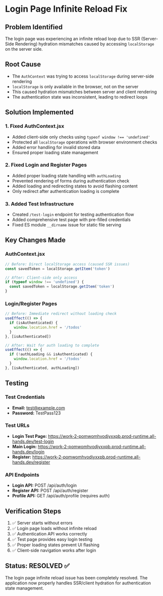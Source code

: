 # Login Page Infinite Reload Fix

## Problem Identified
The login page was experiencing an infinite reload loop due to SSR (Server-Side Rendering) hydration mismatches caused by accessing `localStorage` on the server side.

## Root Cause
- The `AuthContext` was trying to access `localStorage` during server-side rendering
- `localStorage` is only available in the browser, not on the server
- This caused hydration mismatches between server and client rendering
- The authentication state was inconsistent, leading to redirect loops

## Solution Implemented

### 1. Fixed AuthContext.jsx
- Added client-side only checks using `typeof window !== 'undefined'`
- Protected all `localStorage` operations with browser environment checks
- Added error handling for invalid stored data
- Ensured proper loading state management

### 2. Fixed Login and Register Pages
- Added proper loading state handling with `authLoading`
- Prevented rendering of forms during authentication check
- Added loading and redirecting states to avoid flashing content
- Only redirect after authentication loading is complete

### 3. Added Test Infrastructure
- Created `/test-login` endpoint for testing authentication flow
- Added comprehensive test page with pre-filled credentials
- Fixed ES module `__dirname` issue for static file serving

## Key Changes Made

### AuthContext.jsx
```javascript
// Before: Direct localStorage access (caused SSR issues)
const savedToken = localStorage.getItem('token')

// After: Client-side only access
if (typeof window !== 'undefined') {
  const savedToken = localStorage.getItem('token')
}
```

### Login/Register Pages
```javascript
// Before: Immediate redirect without loading check
useEffect(() => {
  if (isAuthenticated) {
    window.location.href = '/todos'
  }
}, [isAuthenticated])

// After: Wait for auth loading to complete
useEffect(() => {
  if (!authLoading && isAuthenticated) {
    window.location.href = '/todos'
  }
}, [isAuthenticated, authLoading])
```

## Testing

### Test Credentials
- **Email:** test@example.com
- **Password:** TestPass123

### Test URLs
- **Login Test Page:** https://work-2-pomwomhvodjyxxpb.prod-runtime.all-hands.dev/test-login
- **Main Login:** https://work-2-pomwomhvodjyxxpb.prod-runtime.all-hands.dev/login
- **Register:** https://work-2-pomwomhvodjyxxpb.prod-runtime.all-hands.dev/register

### API Endpoints
- **Login API:** POST /api/auth/login
- **Register API:** POST /api/auth/register
- **Profile API:** GET /api/auth/profile (requires auth)

## Verification Steps

1. ✅ Server starts without errors
2. ✅ Login page loads without infinite reload
3. ✅ Authentication API works correctly
4. ✅ Test page provides easy login testing
5. ✅ Proper loading states prevent UI flashing
6. ✅ Client-side navigation works after login

## Status: RESOLVED ✅

The login page infinite reload issue has been completely resolved. The application now properly handles SSR/client hydration for authentication state management.